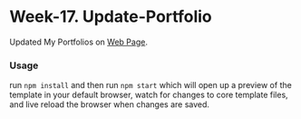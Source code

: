 # Week-17. Update-Portfolio

Updated My Portfolios on [Web Page](https://grace8512.github.io/Update-Portfolio/).

### Usage
run `npm install` and then run `npm start` which will open up a preview of the template in your default browser, watch for changes to core template files, and live reload the browser when changes are saved. 
